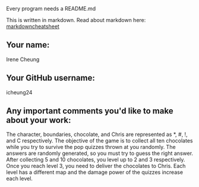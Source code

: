 Every program needs a README.md

This is written in markdown. Read about markdown here: [markdowncheatsheet](https://www.markdownguide.org/cheat-sheet/)

## Your name:

Irene Cheung

## Your GitHub username:

icheung24

## Any important comments you'd like to make about your work:

The character, boundaries, chocolate, and Chris are represented as *, #, !, and C respectively. 
The objective of the game is to collect all ten chocolates while you try to survive the pop quizzes
thrown at you randomly. The answers are randomly generated, so you must try to guess the right answer. 
After collecting 5 and 10 chocolates, you level up to 2 and 3 respectively. Once you reach level 3, you need to
deliver the chocolates to Chris. Each level has a different map and the damage power of the quizzes increase each level.
